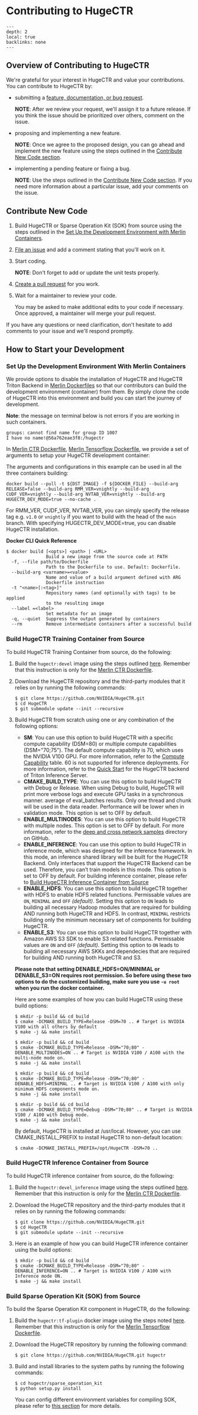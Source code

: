 # Contributing to HugeCTR

```{contents}
---
depth: 2
local: true
backlinks: none
---
```

## Overview of Contributing to HugeCTR

We're grateful for your interest in HugeCTR and value your contributions. You can contribute to HugeCTR by:
* submitting a [feature, documentation, or bug request](https://github.com/NVIDIA/HugeCTR/issues/new/choose).

  **NOTE**: After we review your request, we'll assign it to a future release. If you think the issue should be prioritized over others, comment on the issue.

* proposing and implementing a new feature.

  **NOTE**: Once we agree to the proposed design, you can go ahead and implement the new feature using the steps outlined in the [Contribute New Code section](#contribute-new-code).

* implementing a pending feature or fixing a bug.

  **NOTE**: Use the steps outlined in the [Contribute New Code section](#contribute-new-code). If you need more information about a particular issue,
  add your comments on the issue.

## Contribute New Code

1. Build HugeCTR or Sparse Operation Kit (SOK) from source using the steps outlined in the [Set Up the Development Environment with Merlin Containers](#set-up-the-development-environment-with-merlin-containers).
2. [File an issue](https://github.com/NVIDIA/HugeCTR/issues/new/choose) and add a comment stating that you'll work on it.
3. Start coding.

   **NOTE**: Don't forget to add or update the unit tests properly.

4. [Create a pull request](https://github.com/nvidia/HugeCTR/compare) for you work.
5. Wait for a maintainer to review your code.

   You may be asked to make additional edits to your code if necessary. Once approved, a maintainer will merge your pull request.

If you have any questions or need clarification, don't hesitate to add comments to your issue and we'll respond promptly.

## How to Start your Development

### Set Up the Development Environment With Merlin Containers

We provide options to disable the installation of HugeCTR and HugeCTR Triton Backend in [Merlin Dockerfiles](https://github.com/NVIDIA-Merlin/Merlin/tree/main/docker) so that our contributors can build the development environment (container) from them. By simply clone the code of HugeCTR into this environment and build you can start the journey of development.

**Note**: the message on terminal below is not errors if you are working in such containers.
```
groups: cannot find name for group ID 1007
I have no name!@56a762eae3f8:/hugectr
```

In [Merlin CTR Dockerfile](https://github.com/NVIDIA-Merlin/Merlin/blob/main/docker/dockerfile.ctr), [Merlin Tensorflow Dockerfile](https://github.com/NVIDIA-Merlin/Merlin/blob/main/docker/dockerfile.tf), we provide a set of arguments to setup your HugeCTR development container:

The arguments and configurations in this example can be used in all the three containers building:

```
docker build --pull -t ${DST_IMAGE} -f ${DOCKER_FILE} --build-arg RELEASE=false --build-arg RMM_VER=vnightly --build-arg CUDF_VER=vnightly --build-arg NVTAB_VER=vnightly --build-arg HUGECTR_DEV_MODE=true --no-cache .
```

For RMM_VER, CUDF_VER, NVTAB_VER, you can simply specify the release tag e.g. `v1.0` or `vnightly` if you want to build with the head of the `main` branch.  With specifying HUGECTR_DEV_MODE=true, you can disable HugeCTR installation.

**Docker CLI Quick Reference**
```
$ docker build [<opts>] <path> | <URL>
               Build a new image from the source code at PATH
  -f, --file path/to/Dockerfile
               Path to the Dockerfile to use. Default: Dockerfile.
  --build-arg <varname>=<value>
               Name and value of a build argument defined with ARG
               Dockerfile instruction
  -t "<name>[:<tag>]"
               Repository names (and optionally with tags) to be applied
               to the resulting image
  --label =<label>
               Set metadata for an image
  -q, --quiet  Suppress the output generated by containers
  --rm         Remove intermediate containers after a successful build
```

### Build HugeCTR Training Container from Source

To build HugeCTR Training Container from source, do the following:

1. Build the `hugectr:devel` image using the steps outlined [here](#set-up-the-development-environment-with-merlin-containers). Remember that this instruction is only for the [Merlin CTR Dockerfile](https://github.com/NVIDIA-Merlin/Merlin/blob/main/docker/dockerfile.ctr).


2. Download the HugeCTR repository and the third-party modules that it relies on by running the following commands:
   ```shell
   $ git clone https://github.com/NVIDIA/HugeCTR.git
   $ cd HugeCTR
   $ git submodule update --init --recursive
   ```

3. Build HugeCTR from scratch using one or any combination of the following options:
   - **SM**: You can use this option to build HugeCTR with a specific compute capability (DSM=80) or multiple compute capabilities (DSM="70;75"). The default compute capability
     is 70, which uses the NVIDIA V100 GPU. For more information, refer to the [Compute Capability](hugectr_user_guide.md#compute-capability) table. 60 is not supported for inference deployments. For more information, refer to the [Quick Start](https://github.com/triton-inference-server/hugectr_backend#quick-start) for the HugeCTR backend of Triton Inference Server.
   - **CMAKE_BUILD_TYPE**: You can use this option to build HugeCTR with Debug or Release. When using Debug to build, HugeCTR will print more verbose logs and execute GPU tasks
     in a synchronous manner.
     average of eval_batches results. Only one thread and chunk will be used in the data reader. Performance will be lower when in validation mode. This option is set to OFF by
     default.
   - **ENABLE_MULTINODES**: You can use this option to build HugeCTR with multiple nodes. This option is set to OFF by default. For more information, refer to the [deep and cross network samples](https://github.com/NVIDIA-Merlin/HugeCTR/tree/master/samples/dcn) directory on GitHub.
   - **ENABLE_INFERENCE**: You can use this option to build HugeCTR in inference mode, which was designed for the inference framework. In this mode, an inference shared library
     will be built for the HugeCTR Backend. Only interfaces that support the HugeCTR Backend can be used. Therefore, you can’t train models in this mode. This option is set to
     OFF by default. For building inference container, please refer to [Build HugeCTR Inference Container from Source](#build-hugectr-inference-container-from-source)
   - **ENABLE_HDFS**: You can use this option to build HugeCTR together with HDFS to enable HDFS related functions. Permissable values are `ON`, `MINIMAL` and `OFF` *(default)*. Setting this option to `ON` leads to building all necessary Hadoop modules that are required for building AND running both HugeCTR and HDFS. In contrast, `MINIMAL` restricts building only the minimum necessary set of components for building HugeCTR.
   - **ENABLE_S3**: You can use this option to build HugeCTR together with Amazon AWS S3 SDK to enable S3 related functions. Permissable values are `ON` and `OFF` *(default)*. Setting this option to `ON` leads to building all necessary AWS SKKs and dependecies that are required for building AND running both HugeCTR and S3. 

   **Please note that setting DENABLE_HDFS=ON/MINIMAL or DENABLE_S3=ON requires root permission. So before using these two options to do the customized building, make sure you use `-u root` when you run the docker container.**

   Here are some examples of how you can build HugeCTR using these build options:
   ```shell
   $ mkdir -p build && cd build
   $ cmake -DCMAKE_BUILD_TYPE=Release -DSM=70 .. # Target is NVIDIA V100 with all others by default
   $ make -j && make install
   ```

   ```shell
   $ mkdir -p build && cd build
   $ cmake -DCMAKE_BUILD_TYPE=Release -DSM="70;80" -DENABLE_MULTINODES=ON .. # Target is NVIDIA V100 / A100 with the multi-node mode on.
   $ make -j && make install
   ```

   ```shell
   $ mkdir -p build && cd build
   $ cmake -DCMAKE_BUILD_TYPE=Release -DSM="70;80" -DENABLE_HDFS=MINIMAL .. # Target is NVIDIA V100 / A100 with only minimum HDFS components mode on.
   $ make -j && make install
   ```

   ```shell
   $ mkdir -p build && cd build
   $ cmake -DCMAKE_BUILD_TYPE=Debug -DSM="70;80" .. # Target is NVIDIA V100 / A100 with Debug mode.
   $ make -j && make install
   ```
   By default, HugeCTR is installed at /usr/local. However, you can use CMAKE_INSTALL_PREFIX to install HugeCTR to non-default location:
   ```shell
   $ cmake -DCMAKE_INSTALL_PREFIX=/opt/HugeCTR -DSM=70 ..
   ```

### Build HugeCTR Inference Container from Source
To build HugeCTR inference container from source, do the following:

1. Build the `hugectr:devel_inference` image using the steps outlined [here](#set-up-the-development-environment-with-merlin-containers). Remember that this instruction is only for the [Merlin CTR Dockerfile](https://github.com/NVIDIA-Merlin/Merlin/blob/main/docker/dockerfile.ctr).


2. Download the HugeCTR repository and the third-party modules that it relies on by running the following commands:
   ```shell
   $ git clone https://github.com/NVIDIA/HugeCTR.git
   $ cd HugeCTR
   $ git submodule update --init --recursive
   ```

3. Here is an example of how you can build HugeCTR inference container using the build options:
   ```shell
   $ mkdir -p build && cd build
   $ cmake -DCMAKE_BUILD_TYPE=Release -DSM="70;80" -DENABLE_INFERENCE=ON .. # Target is NVIDIA V100 / A100 with Inference mode ON.
   $ make -j && make install
   ```

### Build Sparse Operation Kit (SOK) from Source

To build the Sparse Operation Kit component in HugeCTR, do the following:

1. Build the `hugectr:tf-plugin` docker image using the steps noted [here](#set-up-the-development-environment-with-merlin-containers). Remember that this instruction is only for the [Merlin Tensorflow Dockerfile](https://github.com/NVIDIA-Merlin/Merlin/blob/main/docker/dockerfile.tf).


2. Download the HugeCTR repository by running the following command:
   ```shell
   $ git clone https://github.com/NVIDIA/HugeCTR.git hugectr
   ```

3. Build and install libraries to the system paths by running the following commands:
   ```shell
   $ cd hugectr/sparse_operation_kit
   $ python setup.py install
   ```

   You can config different environment variables for compiling SOK, please refer to [this section](https://nvidia-merlin.github.io/HugeCTR/sparse_operation_kit/master/env_vars/env_vars.html) for more details.
